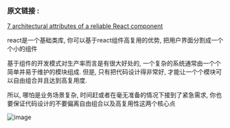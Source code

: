 ### 原文链接 :

[7 architectural attributes of a reliable React component ](https://dmitripavlutin.com/7-architectural-attributes-of-a-reliable-react-component/#1singleresponsibility)

react是一个基础类库, 你可以基于react组件高复用的优势, 把用户界面分割成一个个小的组件

基于组件的开发模式对生产率而言是有很大好处的, 一个复杂的系统通常由一个个简单并易于维护的模块组成. 但是, 只有把代码设计得非常好, 才能让一个个模块可以自由组合并且达到高复用度.

所以, 哪怕是业务场景复杂, 时间赶或者在毫无准备的情况下接到了紧急需求, 你也要保证代码设计的不要偏离自由组合以及高复用性这两个核心点

![image]("https://raw.githubusercontent.com/ReusLi/Article/master/react/work-life-balance.jpg")